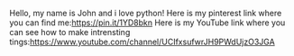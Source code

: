 Hello, my name is John and i love python!
Here is my pinterest link where you can find me:https://pin.it/1YD8bkn
Here is my YouTube link where you can see how to make intrensting tings:https://www.youtube.com/channel/UCIfxsufwrJH9PWdUjzO3JGA
